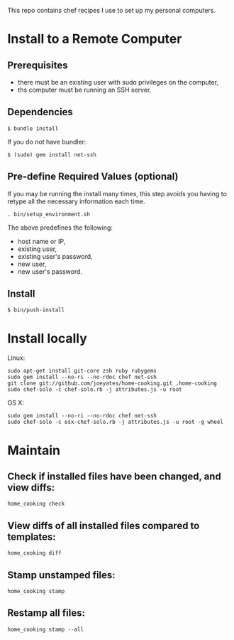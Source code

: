 This repo contains chef recipes I use to set up my personal computers.

# Install to a Remote Computer

## Prerequisites

* there must be an existing user with sudo privileges on the computer,
* ths computer must be running an SSH server.

## Dependencies

```shell
$ bundle install
```

If you do not have bundler:

```shell
$ (sudo) gem install net-ssh
```

## Pre-define Required Values (optional)

If you may be running the install many times, this step avoids you having
to retype all the necessary information each time.

```shell
. bin/setup_environment.sh
```

The above predefines the following:

* host name or IP,
* existing user,
* existing user's password,
* new user,
* new user's password.

## Install

```shell
$ bin/push-install
```

# Install locally
Linux:
```shell
sudo apt-get install git-core zsh ruby rubygems
sudo gem install --no-ri --no-rdoc chef net-ssh
git clone git://github.com/joeyates/home-cooking.git .home-cooking
sudo chef-solo -c chef-solo.rb -j attributes.js -u root
```

OS X:
```shell
sudo gem install --no-ri --no-rdoc chef net-ssh
sudo chef-solo -c osx-chef-solo.rb -j attributes.js -u root -g wheel
```

# Maintain

## Check if installed files have been changed, and view diffs:

```shell
home_cooking check
```

## View diffs of all installed files compared to templates:

```shell
home_cooking diff
```

## Stamp unstamped files:
```shell
home_cooking stamp
```

## Restamp all files:
```shell
home_cooking stamp --all
```

